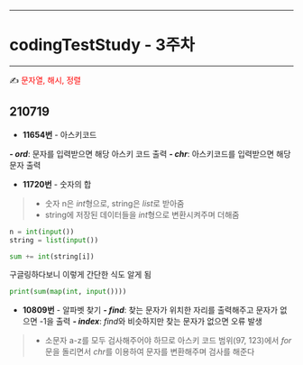 
-----
# codingTestStudy - 3주차
-----

✍ <span style="color:red"> 문자열, 해시, 정렬 </span>

## 210719
- **11654번** - 아스키코드

***- ord***: 문자를 입력받으면 해당 아스키 코드 출력
***- chr***: 아스키코드를 입력받으면 해당 문자 출력

- **11720번** - 숫자의 합
> - 숫자 n은 *int*형으로, string은 *list*로 받아줌
> - string에 저장된 데이터들을 *int*형으로 변환시켜주며 더해줌
```py
n = int(input())
string = list(input())

sum += int(string[i])
```

구글링하다보니 이렇게 간단한 식도 알게 됨
```py
print(sum(map(int, input())))
```

- **10809번** - 알파벳 찾기
***- find***: 찾는 문자가 위치한 자리를 출력해주고 문자가 없으면 -1을 출력
***- index***: *find*와 비슷하지만 찾는 문자가 없으면 오류 발생

> - 소문자 a-z를 모두 검사해주어야 하므로 아스키 코드 범위(97, 123)에서 *for*문을 돌리면서 *chr*를 이용하여 문자를 변환해주며 검사를 해준다



